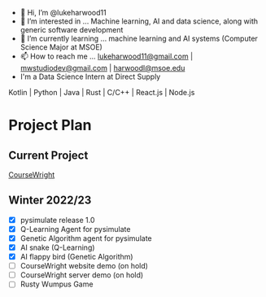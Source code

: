 - 👋 Hi, I’m @lukeharwood11
- 👀 I’m interested in ... Machine learning, AI and data science, along with generic software development
- 🌱 I’m currently learning ... machine learning and AI systems (Computer Science Major at MSOE)
- 📫 How to reach me ... lukeharwood11@gmail.com | mwstudiodev@gmail.com | harwoodl@msoe.edu
- I'm a Data Science Intern at Direct Supply

Kotlin | Python | Java | Rust | C/C++ | React.js | Node.js


# Project Plan

## Current Project
[CourseWright](https://github.com/lukeharwood11/course-wright)

## Winter 2022/23
- [x] pysimulate release 1.0
- [x] Q-Learning Agent for pysimulate
- [x] Genetic Algorithm agent for pysimulate
- [x] AI snake (Q-Learning)
- [x] AI flappy bird (Genetic Algorithm)
- [ ] CourseWright website demo (on hold)
- [ ] CourseWright server demo (on hold)
- [ ] Rusty Wumpus Game
